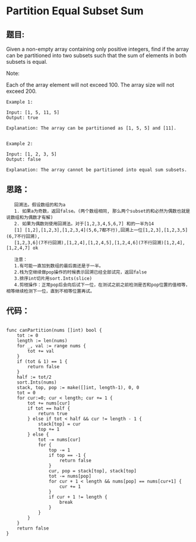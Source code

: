 # Partition Equal Subset Sum

## 题目:

Given a non-empty array containing only positive integers, find if the array can be partitioned into two subsets such that the sum of elements in both subsets is equal.

Note:

Each of the array element will not exceed 100.
The array size will not exceed 200.

```
Example 1:

Input: [1, 5, 11, 5]
Output: true

Explanation: The array can be partitioned as [1, 5, 5] and [11].
 

Example 2:

Input: [1, 2, 3, 5]
Output: false

Explanation: The array cannot be partitioned into equal sum subsets.
```

## 思路：
```
   回溯法。假设数组的和为a
   1. 如果a为奇数，返回false。(两个数组相同, 那么两个subset的和必然为偶数也就是说数组和为偶数才有解)
   2. 如果为偶数则使用回溯法。对于[1,2,3,4,5,6,7] 和的一半为14
   [1] [1,2],[1,2,3],[1,2,3,4](5,6,7都不行),回溯上一位[1,2,3],[1,2,3,5](6,7不行回溯),
   [1,2,3,6](7不行回溯),[1,2,4],[1,2,4,5],[1,2,4,6](7不行回溯)[1,2,4],[1,2,4,7] ok
   
   注意：
   1.有可能一直加到数组的最后面还是于一半。
   2.栈为空继续做pop操作的时候表示回溯已经全部试完，返回false
   3.排序int切片用sort.Ints(slice)
   4.剪枝操作：正常pop后会向后试下一位，在测试之前之前检测是否和pop位置的值相等，相等继续检测下一位，直到不相等位置再试。
```
## 代码：

```golang

func canPartition(nums []int) bool {
    tot := 0
    length := len(nums)
    for _, val := range nums {
        tot += val
    }
    if (tot & 1) == 1 {
        return false
    }
    half := tot/2
    sort.Ints(nums)
    stack, top, pop := make([]int, length-1), 0, 0
    tot = 0
    for cur:=0; cur < length; cur += 1 {
        tot += nums[cur]
        if tot == half {
            return true
        } else if tot < half && cur != length - 1 {
            stack[top] = cur
            top += 1
        } else {
            tot -= nums[cur]
            for {
                top -= 1
                if top == -1 {
                    return false
                }
                cur, pop = stack[top], stack[top]
                tot -= nums[pop]
                for cur + 1 < length && nums[pop] == nums[cur+1] {
                    cur += 1
                }
                if cur + 1 != length {
                    break
                }
            }
        }
    }
    return false
}

```
